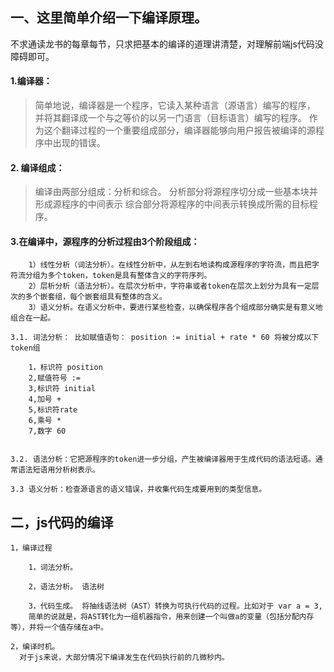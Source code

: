 ## 一、这里简单介绍一下编译原理。

不求通读龙书的每章每节，只求把基本的编译的道理讲清楚，对理解前端js代码没障碍即可。

#### 1.编译器：

>简单地说，编译器是一个程序，它读入某种语言（源语言）编写的程序，
>并将其翻译成一个与之等价的以另一门语言（目标语言）编写的程序。
>作为这个翻译过程的一个重要组成部分，编译器能够向用户报告被编译的源程序中出现的错误。

#### 2. 编译组成：
>编译由两部分组成：分析和综合。
>分析部分将源程序切分成一些基本块并形成源程序的中间表示
>综合部分将源程序的中间表示转换成所需的目标程序。

#### 3.在编译中，源程序的分析过程由3个阶段组成：
```
    1）线性分析（词法分析）。在线性分析中，从左到右地读构成源程序的字符流，而且把字符流分组为多个token，token是具有整体含义的字符序列。
    2）层析分析（语法分析）。在层次分析中，字符串或者token在层次上划分为具有一定层次的多个嵌套组，每个嵌套组具有整体的含义。
    3）语义分析。在语义分析中，要进行某些检查，以确保程序各个组成部分确实是有意义地组合在一起。
```
    3.1. 词法分析： 比如赋值语句： position := initial + rate * 60 将被分成以下token组

        1，标识符 position
        2,赋值符号 :=
        3,标识符 initial
        4,加号 +
        5,标识符rate
        6,乘号 *
        7,数字 60


    3.2. 语法分析：它把源程序的token进一步分组，产生被编译器用于生成代码的语法短语。通常语法短语用分析树表示。

    3.3 语义分析：检查源语言的语义错误，并收集代码生成要用到的类型信息。

## 二，js代码的编译

    1，编译过程
    
        1，词法分析。 

        2，语法分析。 语法树

        3，代码生成。 将抽线语法树（AST）转换为可执行代码的过程。比如对于 var a = 3, 
        简单的说就是，将AST转化为一组机器指令，用来创建一个叫做a的变量（包括分配内存等），并将一个值存储在a中。
    
    2，编译时机。
      对于js来说，大部分情况下编译发生在代码执行前的几微秒内。
      

    



